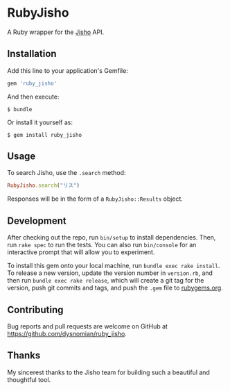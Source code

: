 # RubyJisho

A Ruby wrapper for the [Jisho](https://jisho.org) API.

## Installation

Add this line to your application's Gemfile:

```ruby
gem 'ruby_jisho'
```

And then execute:

    $ bundle

Or install it yourself as:

    $ gem install ruby_jisho

## Usage

To search Jisho, use the `.search` method:

```ruby
RubyJisho.search("リス")
```

Responses will be in the form of a `RubyJisho::Results` object.

## Development

After checking out the repo, run `bin/setup` to install dependencies. Then, run `rake spec` to run the tests. You can also run `bin/console` for an interactive prompt that will allow you to experiment.

To install this gem onto your local machine, run `bundle exec rake install`. To release a new version, update the version number in `version.rb`, and then run `bundle exec rake release`, which will create a git tag for the version, push git commits and tags, and push the `.gem` file to [rubygems.org](https://rubygems.org).

## Contributing

Bug reports and pull requests are welcome on GitHub at https://github.com/dysnomian/ruby_jisho.

## Thanks

My sincerest thanks to the Jisho team for building such a beautiful and thoughtful tool.
